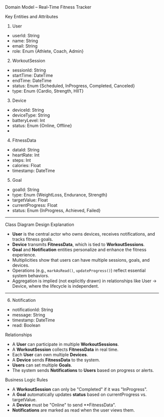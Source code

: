  Domain Model – Real-Time Fitness Tracker

 Key Entities and Attributes
 
 1. User
- userId: String
- name: String
- email: String
- role: Enum {Athlete, Coach, Admin}

2. WorkoutSession
- sessionId: String
- startTime: DateTime
- endTime: DateTime
- status: Enum {Scheduled, InProgress, Completed, Canceled}
- type: Enum {Cardio, Strength, HIIT}

 3. Device
- deviceId: String
- deviceType: String
- batteryLevel: Int
- status: Enum {Online, Offline}
- 
 4. FitnessData
- dataId: String
- heartRate: Int
- steps: Int
- calories: Float
- timestamp: DateTime

 5. Goal
- goalId: String
- type: Enum {WeightLoss, Endurance, Strength}
- targetValue: Float
- currentProgress: Float
- status: Enum {InProgress, Achieved, Failed}




---

 Class Diagram Design Explanation

- **User** is the central actor who owns devices, receives notifications, and tracks fitness goals.
- **Device** transmits **FitnessData**, which is tied to **WorkoutSessions**.
- **Goal** and **Notification** entities personalize and enhance the fitness experience.
- Multiplicities show that users can have multiple sessions, goals, and devices.
- Operations (e.g., `markAsRead()`, `updateProgress()`) reflect essential system behaviors.
- Aggregation is implied (not explicitly drawn) in relationships like User → Device, where the lifecycle is independent.

---



6. Notification
- notificationId: String
- message: String
- timestamp: DateTime
- read: Boolean

Relationships

- A **User** can participate in multiple **WorkoutSessions**.
- A **WorkoutSession** collects **FitnessData** in real time.
- Each **User** can own multiple **Devices**.
- A **Device** sends **FitnessData** to the system.
- **Users** can set multiple **Goals**.
- The system sends **Notifications** to **Users** based on progress or alerts.

 Business Logic Rules

- A **WorkoutSession** can only be "Completed" if it was "InProgress".
- A **Goal** automatically updates **status** based on currentProgress vs. targetValue.
- A **Device** must be "Online" to send **FitnessData".
- **Notifications** are marked as read when the user views them.

